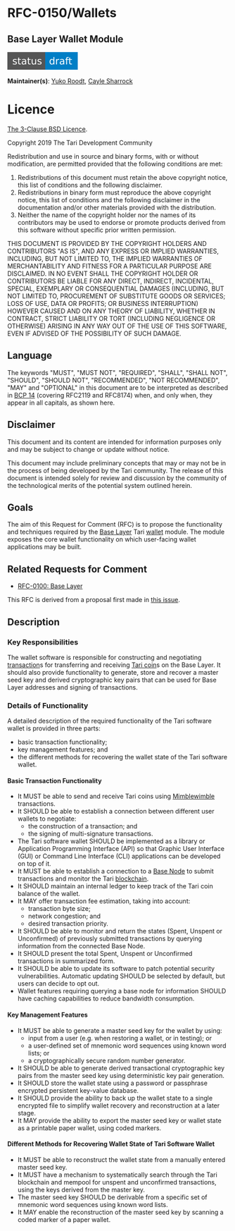 # RFC-0150/Wallets

## Base Layer Wallet Module

![status: draft](https://github.com/tari-project/tari/raw/master/RFC/src/theme/images/status-draft.svg)

**Maintainer(s)**: [Yuko Roodt](https://github.com/neonknight64), [Cayle Sharrock](https://github.com/CjS77)

# Licence

[The 3-Clause BSD Licence](https://opensource.org/licenses/BSD-3-Clause).

Copyright 2019 The Tari Development Community

Redistribution and use in source and binary forms, with or without modification, are permitted provided that the
following conditions are met:

1. Redistributions of this document must retain the above copyright notice, this list of conditions and the following
   disclaimer.
2. Redistributions in binary form must reproduce the above copyright notice, this list of conditions and the following
   disclaimer in the documentation and/or other materials provided with the distribution.
3. Neither the name of the copyright holder nor the names of its contributors may be used to endorse or promote products
   derived from this software without specific prior written permission.

THIS DOCUMENT IS PROVIDED BY THE COPYRIGHT HOLDERS AND CONTRIBUTORS "AS IS", AND ANY EXPRESS OR IMPLIED WARRANTIES,
INCLUDING, BUT NOT LIMITED TO, THE IMPLIED WARRANTIES OF MERCHANTABILITY AND FITNESS FOR A PARTICULAR PURPOSE ARE
DISCLAIMED. IN NO EVENT SHALL THE COPYRIGHT HOLDER OR CONTRIBUTORS BE LIABLE FOR ANY DIRECT, INDIRECT, INCIDENTAL,
SPECIAL, EXEMPLARY OR CONSEQUENTIAL DAMAGES (INCLUDING, BUT NOT LIMITED TO, PROCUREMENT OF SUBSTITUTE GOODS OR
SERVICES; LOSS OF USE, DATA OR PROFITS; OR BUSINESS INTERRUPTION) HOWEVER CAUSED AND ON ANY THEORY OF LIABILITY,
WHETHER IN CONTRACT, STRICT LIABILITY OR TORT (INCLUDING NEGLIGENCE OR OTHERWISE) ARISING IN ANY WAY OUT OF THE USE OF
THIS SOFTWARE, EVEN IF ADVISED OF THE POSSIBILITY OF SUCH DAMAGE.

## Language

The keywords "MUST", "MUST NOT", "REQUIRED", "SHALL", "SHALL NOT", "SHOULD", "SHOULD NOT", "RECOMMENDED", 
"NOT RECOMMENDED", "MAY" and "OPTIONAL" in this document are to be interpreted as described in 
[BCP 14](https://tools.ietf.org/html/bcp14) (covering RFC2119 and RFC8174) when, and only when, they appear in all capitals, as 
shown here.

## Disclaimer

This document and its content are intended for information purposes only and may be subject to change or update
without notice.

This document may include preliminary concepts that may or may not be in the process of being developed by the Tari
community. The release of this document is intended solely for review and discussion by the community of the
technological merits of the potential system outlined herein.

## Goals

The aim of this Request for Comment (RFC) is to  propose the functionality and techniques required by the [Base Layer] 
Tari [wallet] module. The module exposes the core wallet functionality on which user-facing wallet applications may be built.

## Related Requests for Comment

* [RFC-0100: Base Layer](https://github.com/tari-project/tari/blob/master/RFC/src/RFC-0100_BaseLayer.md)

This RFC is derived from a proposal first made in [this issue](https://github.com/tari-project/tari/issues/17).

## Description

### Key Responsibilities

The wallet software is responsible for constructing and negotiating [transaction]s for transferring and receiving 
[Tari coin]s on the Base Layer. It should also provide functionality to generate, store and recover a master seed key 
and derived cryptographic key pairs that can be used for Base Layer addresses and signing of transactions.

### Details of Functionality

A detailed description of the required functionality of the Tari software wallet is provided in three parts:
* basic transaction functionality;
* key management features; and
* the different methods for recovering the wallet state of the Tari software wallet.

#### Basic Transaction Functionality

- It MUST be able to send and receive Tari coins using [Mimblewimble] transactions.
- It SHOULD be able to establish a connection between different user wallets to negotiate:
  - the construction of a transaction; and
  - the signing of multi-signature transactions.
- The Tari software wallet SHOULD be implemented as a library or Application Programming Interface (API) so that Graphic 
User Interface (GUI) or Command Line Interface (CLI) applications can be developed on top of it.
- It MUST be able to establish a connection to a [Base Node] to submit transactions and monitor the Tari [blockchain].
- It SHOULD maintain an internal ledger to keep track of the Tari coin balance of the wallet.
- It MAY offer transaction fee estimation, taking into account:
  - transaction byte size;
  - network congestion; and
  - desired transaction priority.
- It SHOULD be able to monitor and return the states (Spent, Unspent or Unconfirmed) of previously submitted transactions 
by querying information from the connected Base Node.
- It SHOULD present the total Spent, Unspent or Unconfirmed transactions in summarized form. 
- It SHOULD be able to update its software to patch potential security vulnerabilities. 
Automatic updating SHOULD be selected by default, but users can decide to opt out.
- Wallet features requiring querying a base node for information SHOULD have caching capabilities to reduce bandwidth consumption.

#### Key Management Features

- It MUST be able to generate a master seed key for the wallet by using:
  - input from a user (e.g. when restoring a wallet, or in testing); or
  - a user-defined set of mnemonic word sequences using known word lists; or
  - a cryptographically secure random number generator.
- It SHOULD be able to generate derived transactional cryptographic key pairs from the master seed key using deterministic 
key pair generation.
- It SHOULD store the wallet state using a password or passphrase encrypted persistent key-value database.
- It SHOULD provide the ability to back up the wallet state to a single encrypted file to simplify wallet recovery and 
reconstruction at a later stage.
- It MAY provide the ability to export the master seed key or wallet state as a printable paper wallet, using coded markers.

#### Different Methods for Recovering Wallet State of Tari Software Wallet

- It MUST be able to reconstruct the wallet state from a manually entered master seed key. 
- It MUST have a mechanism to systematically search through the Tari blockchain and mempool for unspent and unconfirmed 
transactions, using the keys derived from the master key.
- The master seed key SHOULD be derivable from a specific set of mnemonic word sequences using known word lists.
- It MAY enable the reconstruction of the master seed key by scanning a coded marker of a paper wallet.

[wallet]: Glossary.md#wallet
[Base Layer]: Glossary.md#base-layer
[tari coin]: Glossary.md#tari-coin
[transaction]: Glossary.md#transaction
[mimblewimble]: Glossary.md#mimblewimble
[blockchain]: Glossary.md#blockchain
[base node]: Glossary.md#base-node
